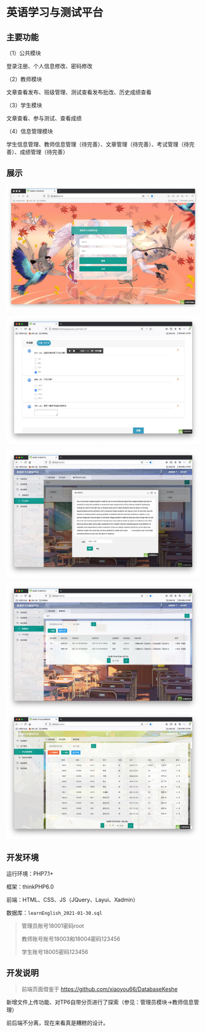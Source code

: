 英语学习与测试平台
===============

## 主要功能

（1）公共模块

登录注册、个人信息修改、密码修改

（2）教师模块

文章查看发布、班级管理、测试查看发布批改、历史成绩查看

（3）学生模块

文章查看、参与测试、查看成绩

（4）信息管理模块

学生信息管理、教师信息管理（待完善）、文章管理（待完善）、考试管理（待完善）、成绩管理（待完善）

## 展示
![照片1](image/1.jpg)

![](image/8.jpg)

![](image/9.jpg)

![](image/11.jpg)
![](image/13.jpg)

## 开发环境

运行环境：PHP7.1+

框架：thinkPHP6.0

前端：HTML、CSS、JS（JQuery、Layui、Xadmin）

数据库：`learnEnglish_2021-01-30.sql`

> 管理员账号18001密码root
>
> 教师账号账号18003和18004密码123456
>
> 学生账号18005密码123456



## 开发说明

>前端页面借鉴于 https://github.com/xiaoyou66/DatabaseKeshe

新增文件上传功能、对TP6自带分页进行了探索（参见：管理员模块->教师信息管理）

前后端不分离，现在来看真是糟糕的设计。


